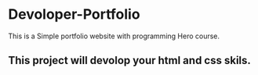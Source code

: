 # Devoloper-Portfolio

This is a Simple portfolio website with programming Hero course.

## This project will devolop your html and css skils.
